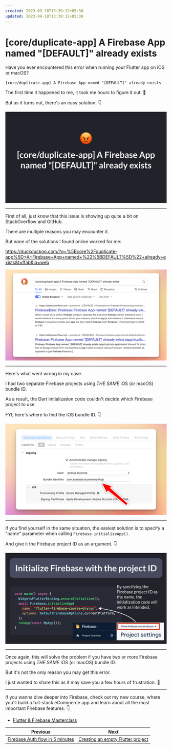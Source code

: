 ```yaml
---
created: 2023-09-18T13:39:12+05:30
updated: 2023-09-18T13:39:12+05:30
---
```

# [core/duplicate-app] A Firebase App named "[DEFAULT]" already exists

Have you ever encountered this error when running your Flutter app on iOS or macOS?

```
[core/duplicate-app] A Firebase App named "[DEFAULT]" already exists
```

The first time it happened to me, it took me hours to figure it out. 😤

But as it turns out, there's an easy solution. 👇

![](104.1.png)

---

First of all, just know that this issue is showing up quite a bit on StackOverflow and GitHub.

There are multiple reasons you may encounter it.

But none of the solutions I found online worked for me: 

https://duckduckgo.com/?q=%5Bcore%2Fduplicate-app%5D+A+Firebase+App+named+%22%5BDEFAULT%5D%22+already+exists&t=ffab&ia=web

![](duck-duck-duplicate-app.png)

---

Here's what went wrong in my case.

I had two separate Firebase projects using *THE SAME* iOS (or macOS) bundle ID.

As a result, the Dart initialization code couldn't decide which Firebase project to use.

FYI, here's where to find the iOS bundle ID. 👇

![](ios-bundle-id.png)

---

If you find yourself in the same situation, the easiest solution is to specify a "name" parameter when calling `Firebase.initializeApp()`.

And give it the Firebase project ID as an argument. 👇

![](104.2.png)

---

Once again, this will solve the problem if you have two or more Firebase projects using *THE SAME* iOS (or macOS) bundle ID.

But it's not the only reason you may get this error.

I just wanted to share this as it may save you a few hours of frustration. 🥲

---

If you wanna dive deeper into Firebase, check out my new course, where you'll build a full-stack eCommerce app and learn about all the most important Firebase features. 👇

- [Flutter & Firebase Masterclass](https://codewithandrea.com/courses/flutter-firebase-masterclass/)


| Previous | Next |
| -------- | ---- |
| [Firebase Auth flow in 5 minutes](../0103-simple-auth-firebase-ui/index.md) | [Creating an empty Flutter project](../0105-flutter-create-empty/index.md) |
